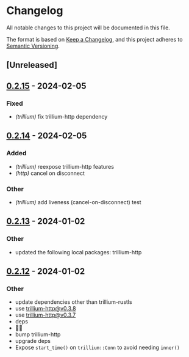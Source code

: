 # Changelog
All notable changes to this project will be documented in this file.

The format is based on [Keep a Changelog](https://keepachangelog.com/en/1.0.0/),
and this project adheres to [Semantic Versioning](https://semver.org/spec/v2.0.0.html).

## [Unreleased]

## [0.2.15](https://github.com/trillium-rs/trillium/compare/trillium-v0.2.14...trillium-v0.2.15) - 2024-02-05

### Fixed
- *(trillium)* fix trillium-http dependency

## [0.2.14](https://github.com/trillium-rs/trillium/compare/trillium-v0.2.13...trillium-v0.2.14) - 2024-02-05

### Added
- *(trillium)* reexpose trillium-http features
- *(http)* cancel on disconnect

### Other
- *(trillium)* add liveness (cancel-on-disconnect) test

## [0.2.13](https://github.com/trillium-rs/trillium/compare/trillium-v0.2.12...trillium-v0.2.13) - 2024-01-02

### Other
- updated the following local packages: trillium-http

## [0.2.12](https://github.com/trillium-rs/trillium/compare/trillium-v0.2.11...trillium-v0.2.12) - 2024-01-02

### Other
- update dependencies other than trillium-rustls
- use trillium-http@v0.3.8
- use trillium-http@v0.3.7
- deps
- 📎💬
- bump trillium-http
- upgrade deps
- Expose `start_time()` on `trillium::Conn` to avoid needing `inner()`
